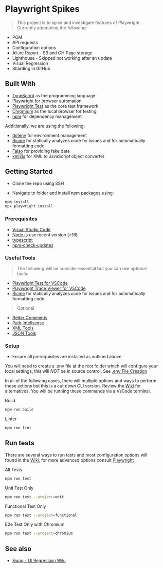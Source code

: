 # Playwright Spikes

> This project is to spike and investigate features of Playwright. Currently attempting the following:

- POM
- API requests
- Configuration options
- Allure Report - S3 and GH Page storage
- Lighthouse - Skipped not working after an update
- Visual Regression
- Sharding in GitHub

## Built With

- [TypeScript](https://www.typescriptlang.org/) as the programming language
- [Playwright](https://playwright.dev/) for browser automation
- [Playwright Test](https://playwright.dev/docs/api/class-test) as the core test framework
- [Chromium](https://www.chromium.org/chromium-projects/) as the local browser for testing
- [npm](https://www.npmjs.com/) for dependency management

Additionally, we are using the following:

- [dotenv](https://www.npmjs.com/package/dotenv) for environment management
- [Biome](https://biomejs.dev) for statically analyzes code for issues and for automatically formatting code
- [Falso](https://ngneat.github.io/falso/) for providing fake data
- [xml2js](https://www.npmjs.com/package/xml2js) for XML to JavaScript object converter

## Getting Started

- Clone the repo using SSH

- Navigate to folder and install npm packages using:

```sh
npm install
npx playwright install
```

### Prerequisites

- [Visual Studio Code](https://code.visualstudio.com/)
- [Node.js](https://nodejs.org/en/download/) use recent version (>16)
- [typescript](https://www.npmjs.com/package/typescript)
- [npm-check-updates](https://www.npmjs.com/package/npm-check-updates)

### Useful Tools

> The following will be consider essential but you can use optional tools:

- [Playwright Test for VSCode](https://marketplace.visualstudio.com/items?itemName=ms-playwright.playwright)
- [Playwright Trace Viewer for VSCode](https://marketplace.visualstudio.com/items?itemName=ryanrosello-og.playwright-vscode-trace-viewer)
- [Biome](https://marketplace.visualstudio.com/items?itemName=biomejs.biome) for statically analyzes code for issues and for automatically formatting code

> Optional

- [Better Comments](https://marketplace.visualstudio.com/items?itemName=aaron-bond.better-comments)
- [Path Intellsense](https://marketplace.visualstudio.com/items?itemName=christian-kohler.path-intellisense)
- [XML Tools](https://marketplace.visualstudio.com/items?itemName=DotJoshJohnson.xml)
- [JSON Tools](https://marketplace.visualstudio.com/items?itemName=eriklynd.json-tools)

### Setup

- Ensure all prerequisites are installed as outlined above.

You will need to create a .env file at the root folder which will configure your local settings, this will _NOT_ be in source control. See [.env File Creation](docs/wiki/README.md)

In all of the following cases, there will multiple options and ways to perform these actions but this is a cut down CLI version. Review the [Wiki](docs/wiki/README.md) for alternatives. You will be running these commands via a VsCode terminal.

Build

```sh
npm run build
```

Linter

```sh
npm run lint
```

## Run tests

There are several ways to run tests and most configuration options will found in the [Wiki](docs/wiki/README.md), for more advanced options consult [Playwright](https://playwright.dev/)

All Tests

```sh
npm run test
```

Unit Test Only

```sh
npm run test --project=unit
```

Functional Test Only

```sh
npm run test --project=functional
```

E2e Test Only with Chromium

```sh
npm run test --project=chromium
```

## See also

- [Swag - UI Regression Wiki](docs/wiki/README.md)
